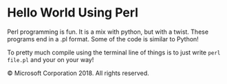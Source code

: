 # Hello World Using Perl
Perl programming is fun. It is a mix with python, but with a twist. These programs end in a .pl format. Some of the code is similar to Python!

To pretty much compile using the terminal line of things is to just write `perl file.pl` and your on your way!

&copy; Microsoft Corporation 2018. All rights reserved.
